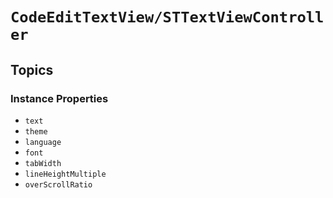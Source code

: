 # ``CodeEditTextView/STTextViewController``

## Topics

### Instance Properties

- ``text``
- ``theme``
- ``language``
- ``font``
- ``tabWidth``
- ``lineHeightMultiple``
- ``overScrollRatio``
